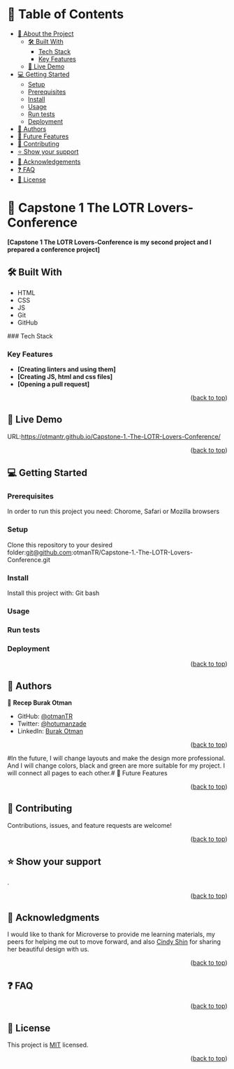 <a name="readme-top"></a>


# 📗 Table of Contents

- [📖 About the Project](#about-project)
  - [🛠 Built With](#built-with)
    - [Tech Stack](#tech-stack)
    - [Key Features](#key-features)
  - [🚀 Live Demo](#live-demo)
- [💻 Getting Started](#getting-started)
  - [Setup](#setup)
  - [Prerequisites](#prerequisites)
  - [Install](#install)
  - [Usage](#usage)
  - [Run tests](#run-tests)
  - [Deployment](#triangular_flag_on_post-deployment)
- [👥 Authors](#authors)
- [🔭 Future Features](#future-features)
- [🤝 Contributing](#contributing)
- [⭐️ Show your support](#support)
- [🙏 Acknowledgements](#acknowledgements)
- [❓ FAQ](#faq)
- [📝 License](#license)



# 📖 Capstone 1 The LOTR Lovers-Conference <a name="about-project"></a>



**[Capstone 1 The LOTR Lovers-Conference is my second project and I prepared a conference project]**

## 🛠 Built With<a name="built-with"></a>
 <ul>
    <li>HTML</li>
    <li>CSS</li>
    <li>JS</li>
    <li>Git</li>
    <li>GitHub</li>
  </ul>
### Tech Stack <a name="tech-stack"></a>






### Key Features <a name="key-features"></a>



- **[Creating linters and using them]**
- **[Creating JS, html and css files]**
- **[Opening a pull request]**

<p align="right">(<a href="#readme-top">back to top</a>)</p>


## 🚀 Live Demo <a name="live-demo"></a>

URL:https://otmantr.github.io/Capstone-1.-The-LOTR-Lovers-Conference/

<p align="right">(<a href="#readme-top">back to top</a>)</p>


## 💻 Getting Started <a name="getting-started"></a>


### Prerequisites

In order to run this project you need: Chorome, Safari or Mozilla browsers



### Setup

Clone this repository to your desired folder:git@github.com:otmanTR/Capstone-1.-The-LOTR-Lovers-Conference.git

### Install

Install this project with: Git bash



### Usage


### Run tests


### Deployment

<p align="right">(<a href="#readme-top">back to top</a>)</p>


## 👥 Authors <a name="authors"></a>


👤 **Recep Burak Otman**

- GitHub: [@otmanTR](https://github.com/otmanTR)
- Twitter: [@hotumanzade](https://twitter.com/hotumanzade)
- LinkedIn: [Burak Otman](linkedin.com/in/burak-otman-88646443)

<p align="right">(<a href="#readme-top">back to top</a>)</p>

#In the future, I will change layouts and make the design more professional. And I will change colors, black and green are more suitable for my project. I will connect all pages to each other.# 🔭 Future Features <a name="future-features"></a>

<p align="right">(<a href="#readme-top">back to top</a>)</p>


## 🤝 Contributing <a name="contributing"></a>

Contributions, issues, and feature requests are welcome!


<p align="right">(<a href="#readme-top">back to top</a>)</p>


## ⭐️ Show your support <a name="support"></a>
.

<p align="right">(<a href="#readme-top">back to top</a>)</p>


## 🙏 Acknowledgments <a name="acknowledgements"></a>

I would like to thank for Microverse to provide me learning materials, my peers for helping me out to move forward, and also [Cindy Shin](https://www.behance.net/adagio07) for sharing her beautiful design with us.

<p align="right">(<a href="#readme-top">back to top</a>)</p>


## ❓ FAQ <a name="faq"></a>


<p align="right">(<a href="#readme-top">back to top</a>)</p>


## 📝 License <a name="license"></a>
This project is [MIT](./LICENSE) licensed.
<p align="right">(<a href="#readme-top">back to top</a>)</p>